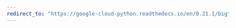 ```yaml
---
redirect_to: "https://google-cloud-python.readthedocs.io/en/0.21.1/bigtable-row-filters.html"
---
```


